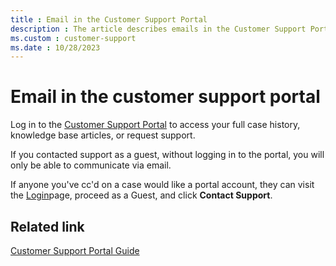 ```yaml
---
title : Email in the Customer Support Portal
description : The article describes emails in the Customer Support Portal.
ms.custom : customer-support
ms.date : 10/28/2023
---
```



# Email in the customer support portal

Log in to the [Customer Support Portal](https://help.xandr.com) to access your full case history, knowledge base
articles, or request support.

If you contacted support as a guest, without logging in to the portal, you will only be able to communicate via email.

If anyone you've cc'd on a case would like a portal account, they can visit the [Login](https://help.xandr.com)page, proceed as a Guest, and click **Contact Support**.

## Related link

[Customer Support Portal Guide](xcs-customer-support-portal-guide.md)
